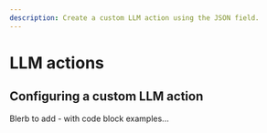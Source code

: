 ```yaml
---
description: Create a custom LLM action using the JSON field.
---
```


# LLM actions

## Configuring a custom LLM action

Blerb to add - with code block examples...
